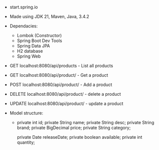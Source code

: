 - start.spring.io
- Made using JDK 21, Maven, Java, 3.4.2
- Dependacies:
  - Lombok (Constructor)
  - Spring Boot Dev Tools
  - Spring Data JPA
  - H2 database
  - Spring Web
- GET localhost:8080/api/products - List all products
- GET localhost:8080/api/product/<id> - Get a product
- POST localhost:8080/api/product/<id> - Add a product
- DELETE localhost:8080/api/product/<id> - delete a product
- UPDATE localhost:8080/api/product/<id> - update a product

- Model structure:
  - private int id;
    private String name;
    private String desc;
    private String brand;
    private BigDecimal price;
    private String category;

    private Date releaseDate;
    private boolean available;
    private int quantity;
